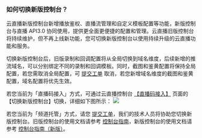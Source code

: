 ### 如何切换新版控制台？

云直播新版控制台新增播放鉴权、直播流管理和自定义模板配置等功能，新版控制台与直播 API3.0 协同使用，提供更全面更便捷的配置和管理。云直播旧版控制台将持续维护，但不再上线新功能，您可切换新版控制台以使用持续升级的云直播功能和服务。

切换新版控制台后，旧版录制和回调配置将从全局切换到域名维度，后续新增的推流域名，可以分别绑定不同的录制和回调模板。同时，截图和鉴黄配置将保持全局配置，若您需取消全局配置，可 [提交工单](https://console.cloud.tencent.com/workorder/category) 取消，若您新增域名维度的截图和鉴黄配置，域名配置将优先生效。

若您当前为「直播码接入」方式，可通过云直播控制台 [【直播码接入】](https://console.cloud.tencent.com/live/livecodemanage) 页面的【切换新版控制台】切换，详细如下图所示：
![](https://main.qcloudimg.com/raw/6a38aabc103a0332c519d202b675282c.png)

若您当前为「频道托管」方式，请您 [提交工单](https://console.cloud.tencent.com/workorder/category)，我们的技术人员将协助您切换新版控制台。旧版控制台的使用文档请参考 [控制台指南](https://cloud.tencent.com/document/product/267/13363)，新版控制台的使用文档请参考 [控制台指南（新版）](https://cloud.tencent.com/document/product/267/20379)。

